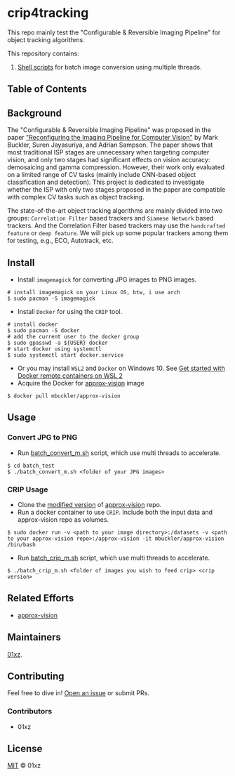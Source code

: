 # crip4tracking

This repo mainly test the "Configurable & Reversible Imaging Pipeline" for object tracking algorithms.

This repository contains:
1. [Shell scripts](batch_test/) for batch image conversion using multiple threads.

## Table of Contents


## Background

The "Configurable & Reversible Imaging Pipeline" was proposed in the paper ["Reconfiguring the Imaging Pipeline for Computer Vision"](https://capra.cs.cornell.edu/research/visionmode/) by Mark Buckler, Suren Jayasuriya, and Adrian Sampson. The paper shows that most traditional ISP stages are unnecessary when targeting computer vision, and only two stages had significant effects on vision accuracy: demosaicing and gamma compression. However, their work only evaluated on a limited range of CV tasks (mainly include CNN-based object classification and detection). This project is dedicated to investigate whether the ISP with only two stages proposed in the paper are compatible with complex CV tasks such as object tracking.

The state-of-the-art object tracking algorithms are mainly divided into two groups: `Correlation Filter` based trackers and `Siamese Network` based trackers. And the Correlation Filter based trackers may use the `handcrafted feature` or `deep feature`. We will pick up some popular trackers among them for testing, e.g., ECO, Autotrack, etc. 

## Install

* Install `imagemagick` for converting JPG images to PNG images.
```
# install imagemagick on your Linux OS, btw, i use arch
$ sudo pacman -S imagemagick
```
* Install `Docker` for using the `CRIP` tool.
```
# install docker
$ sudo pacman -S docker
# add the current user to the docker group
$ sudo gpasswd -a ${USER} docker
# start docker using systemctl
$ sudo systemctl start docker.service 
```
* Or you may install `WSL2` and `Docker` on Windows 10. See [Get started with Docker remote containers on WSL 2](https://docs.microsoft.com/zh-cn/windows/wsl/tutorials/wsl-containers)
* Acquire the Docker for [approx-vision](https://github.com/cucapra/approx-vision) image
```
$ docker pull mbuckler/approx-vision
```

## Usage

### Convert JPG to PNG

* Run [batch_convert_m.sh](batch_test/batch_convert_m.sh) script, which use multi threads to accelerate.
```
$ cd batch_test
$ ./batch_convert_m.sh <folder of your JPG images>
```

### CRIP Usage

* Clone the [modified version](https://github.com/01xz/approx-vision) of [approx-vision](https://github.com/cucapra/approx-vision) repo.
* Run a docker container to use `CRIP`. Include both the input data and approx-vision repo as volumes.
```
$ sudo docker run -v <path to your image directory>:/datasets -v <path to your approx-vision repo>:/approx-vision -it mbuckler/approx-vision /bin/bash
```
* Run [batch_crip_m.sh](batch_test/batch_crip_m.sh) script, which use multi threads to accelerate.
```
$ ./batch_crip_m.sh <folder of images you wish to feed crip> <crip version>
```

## Related Efforts

* [approx-vision](https://github.com/cucapra/approx-vision)

## Maintainers

[01xz](https://github.com/01xz).

## Contributing

Feel free to dive in! [Open an issue](https://github.com/01xz/crip4tracking/issues/new) or submit PRs.

### Contributors

* 01xz

## License

[MIT](LICENSE) © 01xz